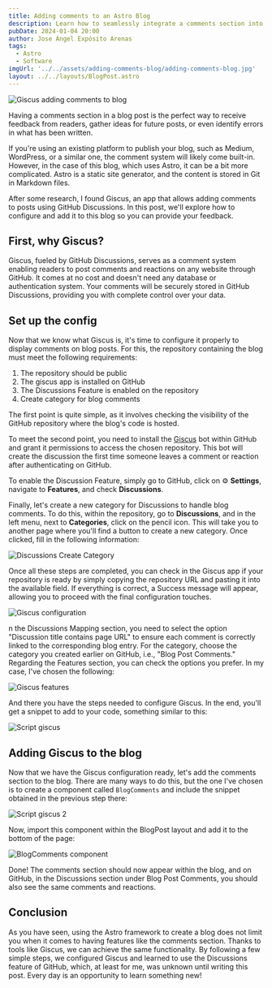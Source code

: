 ```yaml
---
title: Adding comments to an Astro Blog
description: Learn how to seamlessly integrate a comments section into your Astro blog using tools like GitHub Discussions and Giscus, enhancing the interactivity and engagement of your content.
pubDate: 2024-01-04 20:00
author: Jose Ángel Expósito Arenas
tags:
  - Astro
  - Software
imgUrl: '../../assets/adding-comments-blog/adding-comments-blog.jpg'
layout: ../../layouts/BlogPost.astro
---
```


![Giscus adding comments to blog](../../assets/adding-comments-blog/adding-comments-blog.jpg)

Having a comments section in a blog post is the perfect way to receive feedback from readers, gather ideas for future posts, or even identify errors in what has been written.

If you're using an existing platform to publish your blog, such as Medium, WordPress, or a similar one, the comment system will likely come built-in. However, in the case of this blog, which uses Astro, it can be a bit more complicated. Astro is a static site generator, and the content is stored in Git in Markdown files.

After some research, I found Giscus, an app that allows adding comments to posts using GitHub Discussions. In this post, we'll explore how to configure and add it to this blog so you can provide your feedback.

## First, why Giscus?

Giscus, fueled by GitHub Discussions, serves as a comment system enabling readers to post comments and reactions on any website through GitHub. It comes at no cost and doesn't need any database or authentication system. Your comments will be securely stored in GitHub Discussions, providing you with complete control over your data.

## Set up the config

Now that we know what Giscus is, it's time to configure it properly to display comments on blog posts. For this, the repository containing the blog must meet the following requirements:

1. The repository should be public
2. The giscus app is installed on GitHub
3. The Discussions Feature is enabled on the repository
4. Create category for blog comments

The first point is quite simple, as it involves checking the visibility of the GitHub repository where the blog's code is hosted.

To meet the second point, you need to install the [Giscus](https://github.com/apps/giscus) bot within GitHub and grant it permissions to access the chosen repository. This bot will create the discussion the first time someone leaves a comment or reaction after authenticating on GitHub.

To enable the Discussion Feature, simply go to GitHub, click on ⚙️ **Settings**, navigate to **Features**, and check **Discussions**.

Finally, let's create a new category for Discussions to handle blog comments. To do this, within the repository, go to **Discussions**, and in the left menu, next to **Categories**, click on the pencil icon. This will take you to another page where you'll find a button to create a new category. Once clicked, fill in the following information:

![Discussions Create Category](../../assets/adding-comments-blog/adding-comments-blog-1.png)

Once all these steps are completed, you can check in the Giscus app if your repository is ready by simply copying the repository URL and pasting it into the available field. If everything is correct, a Success message will appear, allowing you to proceed with the final configuration touches.

![Giscus configuration](../../assets/adding-comments-blog/adding-comments-blog-2.png)

n the Discussions Mapping section, you need to select the option "Discussion title contains page URL" to ensure each comment is correctly linked to the corresponding blog entry. For the category, choose the category you created earlier on GitHub, i.e., "Blog Post Comments." Regarding the Features section, you can check the options you prefer. In my case, I've chosen the following:

![Giscus features](../../assets/adding-comments-blog/adding-comments-blog-3.png)

And there you have the steps needed to configure Giscus. In the end, you'll get a snippet to add to your code, something similar to this:

![Script giscus](../../assets/adding-comments-blog/adding-comments-blog-4.png)


## Adding Giscus to the blog

Now that we have the Giscus configuration ready, let's add the comments section to the blog. There are many ways to do this, but the one I've chosen is to create a component called `BlogComments` and include the snippet obtained in the previous step there:

![Script giscus 2](../../assets/adding-comments-blog/adding-comments-blog-5.png)

Now, import this component within the BlogPost layout and add it to the bottom of the page:

![BlogComments component](../../assets/adding-comments-blog/adding-comments-blog-6.png)

Done! The comments section should now appear within the blog, and on GitHub, in the Discussions section under Blog Post Comments, you should also see the same comments and reactions.

## Conclusion

As you have seen, using the Astro framework to create a blog does not limit you when it comes to having features like the comments section. Thanks to tools like Giscus, we can achieve the same functionality. By following a few simple steps, we configured Giscus and learned to use the Discussions feature of GitHub, which, at least for me, was unknown until writing this post. Every day is an opportunity to learn something new!

